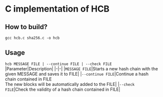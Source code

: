# C implementation of HCB
## How to build?
```gcc hcb.c sha256.c -o hcb```  
## Usage
```hcb MESSAGE FILE | --continue FILE | --check FILE```  
|Parameter|Description|
|-|-|
|```MESSAGE FILE```|Starts a new hash chain with the given MESSAGE and saves it to FILE|
|```--continue FILE```|Continue a hash chain contained in FILE<br />The new blocks will be automatically added to the FILE|
|```--check FILE```|Check the validity of a hash chain contained in FILE|
